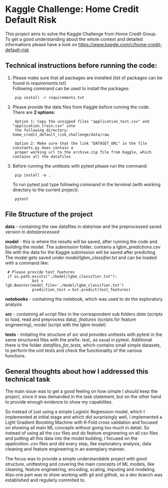 # Kaggle Challenge: Home Credit Default Risk

This project aims to solve the Kaggle Challenge from Home Credit Group. To get a good understanding 
about the whole context and detailed informations please have a look on https://www.kaggle.com/c/home-credit-default-risk

## Technical instructions before running the code:

1. Please make sure that all packages are installed (list of packages can be found in _requirements.txt_) <br /> 
   Following command can be used to install the packages:
        
        pip install -r requirements.txt

1. Please provide the data files from Kaggle before running the code. There are **2 options**:  

        Option 1: Copy the unzipped files "application_test.csv" and "application_train.csv" into 
        the following directory: home_credit_default_risk_challenge/data/raw
        
        Option 2: Make sure that the link "DATASET_URL" in the file constants.py does contain a 
        proper working url to the archive.zip file from Kaggle, which contains all the datafiles
   
1. Before running the unittests with pytest please run the command: 
        
        pip install -e .
    To run pytest just  type following command in the terminal (with working directory to the current project):
        
        pytest 


## File Structure of the project

**data** - containing the raw datafiles in _data/raw_ and the preprocessed saved version in _data/processed_

**model** - this is where the results will be saved, after running the code and building the model. 
The _submission_ folder, contains a lgbm_predictions.csv file with the data for the Kaggle submission will be saved after predicting
The model gets saved under _model/lgbm_classifier.txt_ and can be loaded with a command like:

     # Please provide test_features
     if os.path.exists("./model/lgbm_classifier.txt"):
                bst = lgb.Booster(model_file='./model/lgbm_classifier.txt')
                prediction_test = bst.predict(test_features)


**notebooks** - containing the notebook, which was used to do the exploratory analysis

**src** - containing all script files in the correspondent sub folders _data_ (scripts to load, read and preprocess data), 
    _features_ (scripts for feature engineering), _model_ (script with the lgbm model)
    
**tests** - imitating the structure of _src_ and provides unittests with pytest in the same structured files with the prefix:
_test__ as usual in pytest. Additional there is the folder _datafiles\_for\_tests_, which contains small simple datasets,
to perform the unit tests and check the functionality of the various functions. 

## General thoughts about how I addressed this technical task


The main issue was to get a good feeling on how simple I should keep the project, since it was demanded in the task statement,
but on the other hand to provide enough evidence to show my capabilites.

So instead of just using a simple Logistic Regression model, which I implemented at initial stage and which did surprisingly well,
I implemented a Light Gradient Boosting Machine with K-Fold cross validation and focused on showing all main ML concepts 
without going too much in detail. So instead of using all the csv files and do feature engineering on all csv files and
putting all this data into the model building, I focused on the _application..csv_ files and did every 
step, like exploratory analysis, data cleaning and feature engineering in an exemplary manner. 

The focus was to provide a simple understandable project with good structure, unittesting and covering the main concepts of ML models,
like cleaning, feature engineering, encoding, scaling, imputing and modeling. 
Also one part was to show working with git and github, so a dev branch was established and regularly commited to. 
